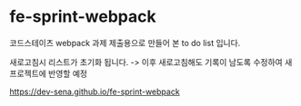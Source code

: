 # fe-sprint-webpack
<p>코드스테이츠 webpack 과제 제출용으로 만들어 본 to do list 입니다.</p>
<p>새로고침시 리스트가 초기화 됩니다. -> 이후 새로고침해도 기록이 남도록 수정하여 새 프로젝트에 반영할 예정</p>
<a href="https://dev-sena.github.io/fe-sprint-webpack" target=_blank>https://dev-sena.github.io/fe-sprint-webpack</a>
